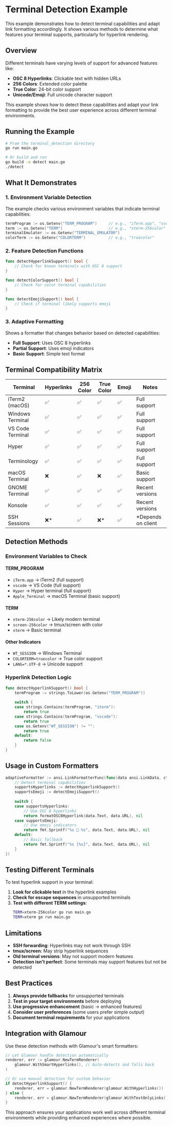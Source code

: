 # Terminal Detection Example

This example demonstrates how to detect terminal capabilities and adapt link formatting accordingly. It shows various methods to determine what features your terminal supports, particularly for hyperlink rendering.

## Overview

Different terminals have varying levels of support for advanced features like:
- **OSC 8 Hyperlinks**: Clickable text with hidden URLs
- **256 Colors**: Extended color palette
- **True Color**: 24-bit color support
- **Unicode/Emoji**: Full unicode character support

This example shows how to detect these capabilities and adapt your link formatting to provide the best user experience across different terminal environments.

## Running the Example

```bash
# From the terminal_detection directory
go run main.go

# Or build and run
go build -o detect main.go
./detect
```

## What It Demonstrates

### 1. Environment Variable Detection
The example checks various environment variables that indicate terminal capabilities:

```go
termProgram := os.Getenv("TERM_PROGRAM")     // e.g., "iTerm.app", "vscode"
term := os.Getenv("TERM")                    // e.g., "xterm-256color"
terminalEmulator := os.Getenv("TERMINAL_EMULATOR")
colorTerm := os.Getenv("COLORTERM")          // e.g., "truecolor"
```

### 2. Feature Detection Functions
```go
func detectHyperlinkSupport() bool {
    // Check for known terminals with OSC 8 support
}

func detectColorSupport() bool {
    // Check for color terminal capabilities
}

func detectEmojiSupport() bool {
    // Check if terminal likely supports emoji
}
```

### 3. Adaptive Formatting
Shows a formatter that changes behavior based on detected capabilities:

- **Full Support**: Uses OSC 8 hyperlinks
- **Partial Support**: Uses emoji indicators
- **Basic Support**: Simple text format

## Terminal Compatibility Matrix

| Terminal | Hyperlinks | 256 Color | True Color | Emoji | Notes |
|----------|------------|-----------|------------|-------|-------|
| iTerm2 (macOS) | ✅ | ✅ | ✅ | ✅ | Full support |
| Windows Terminal | ✅ | ✅ | ✅ | ✅ | Full support |
| VS Code Terminal | ✅ | ✅ | ✅ | ✅ | Full support |
| Hyper | ✅ | ✅ | ✅ | ✅ | Full support |
| Terminology | ✅ | ✅ | ✅ | ✅ | Full support |
| macOS Terminal | ❌ | ✅ | ❌ | ✅ | Basic support |
| GNOME Terminal | ✅ | ✅ | ✅ | ✅ | Recent versions |
| Konsole | ✅ | ✅ | ✅ | ✅ | Recent versions |
| SSH Sessions | ❌* | ✅ | ❌* | ✅ | *Depends on client |

## Detection Methods

### Environment Variables to Check

#### TERM_PROGRAM
- `iTerm.app` → iTerm2 (full support)
- `vscode` → VS Code (full support)
- `Hyper` → Hyper terminal (full support)
- `Apple_Terminal` → macOS Terminal (basic support)

#### TERM
- `xterm-256color` → Likely modern terminal
- `screen-256color` → tmux/screen with color
- `xterm` → Basic terminal

#### Other Indicators
- `WT_SESSION` → Windows Terminal
- `COLORTERM=truecolor` → True color support
- `LANG=*.UTF-8` → Unicode support

### Hyperlink Detection Logic

```go
func detectHyperlinkSupport() bool {
    termProgram := strings.ToLower(os.Getenv("TERM_PROGRAM"))
    
    switch {
    case strings.Contains(termProgram, "iterm"):
        return true
    case strings.Contains(termProgram, "vscode"):
        return true
    case os.Getenv("WT_SESSION") != "":
        return true
    default:
        return false
    }
}
```

## Usage in Custom Formatters

```go
adaptiveFormatter := ansi.LinkFormatterFunc(func(data ansi.LinkData, ctx ansi.RenderContext) (string, error) {
    // Detect terminal capabilities
    supportsHyperlinks := detectHyperlinkSupport()
    supportsEmoji := detectEmojiSupport()
    
    switch {
    case supportsHyperlinks:
        // Use OSC 8 hyperlinks
        return formatOSC8Hyperlink(data.Text, data.URL), nil
    case supportsEmoji:
        // Use emoji indicators
        return fmt.Sprintf("%s 🔗 %s", data.Text, data.URL), nil
    default:
        // Basic fallback
        return fmt.Sprintf("%s [%s]", data.Text, data.URL), nil
    }
})
```

## Testing Different Terminals

To test hyperlink support in your terminal:

1. **Look for clickable text** in the hyperlink examples
2. **Check for escape sequences** in unsupported terminals
3. **Test with different TERM settings**:
   ```bash
   TERM=xterm-256color go run main.go
   TERM=xterm go run main.go
   ```

## Limitations

- **SSH forwarding**: Hyperlinks may not work through SSH
- **tmux/screen**: May strip hyperlink sequences
- **Old terminal versions**: May not support modern features
- **Detection isn't perfect**: Some terminals may support features but not be detected

## Best Practices

1. **Always provide fallbacks** for unsupported terminals
2. **Test in your target environments** before deploying
3. **Use progressive enhancement** (basic → enhanced features)
4. **Consider user preferences** (some users prefer simple output)
5. **Document terminal requirements** for your applications

## Integration with Glamour

Use these detection methods with Glamour's smart formatters:

```go
// Let Glamour handle detection automatically
renderer, err := glamour.NewTermRenderer(
    glamour.WithSmartHyperlinks(), // Auto-detects and falls back
)

// Or use manual detection for custom behavior
if detectHyperlinkSupport() {
    renderer, err = glamour.NewTermRenderer(glamour.WithHyperlinks())
} else {
    renderer, err = glamour.NewTermRenderer(glamour.WithTextOnlyLinks())
}
```

This approach ensures your applications work well across different terminal environments while providing enhanced experiences where possible.